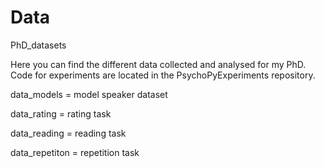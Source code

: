 # Data
PhD_datasets

Here you can find the different data collected and analysed for my PhD. Code for experiments are located in the PsychoPyExperiments repository.

data_models = model speaker dataset

data_rating = rating task

data_reading = reading task

data_repetiton = repetition task

